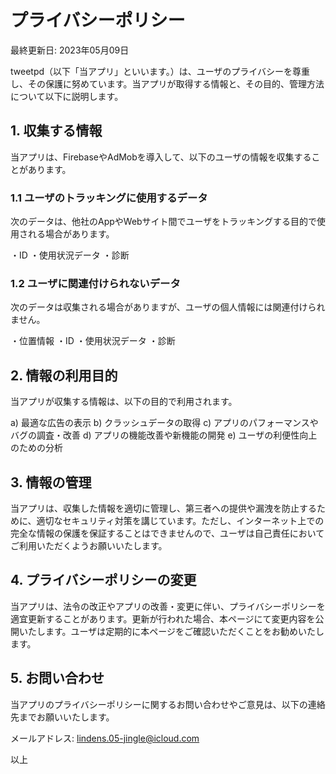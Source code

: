# プライバシーポリシー
最終更新日: 2023年05月09日

tweetpd（以下「当アプリ」といいます。）は、ユーザのプライバシーを尊重し、その保護に努めています。当アプリが取得する情報と、その目的、管理方法について以下に説明します。

## 1. 収集する情報
当アプリは、FirebaseやAdMobを導入して、以下のユーザの情報を収集することがあります。

### 1.1 ユーザのトラッキングに使用するデータ
次のデータは、他社のAppやWebサイト間でユーザをトラッキングする目的で使用される場合があります。

・ID
・使用状況データ
・診断
### 1.2 ユーザに関連付けられないデータ
次のデータは収集される場合がありますが、ユーザの個人情報には関連付けられません。

・位置情報
・ID
・使用状況データ
・診断
## 2. 情報の利用目的
当アプリが収集する情報は、以下の目的で利用されます。

a) 最適な広告の表示
b) クラッシュデータの取得
c) アプリのパフォーマンスやバグの調査・改善
d) アプリの機能改善や新機能の開発
e) ユーザの利便性向上のための分析

## 3. 情報の管理
当アプリは、収集した情報を適切に管理し、第三者への提供や漏洩を防止するために、適切なセキュリティ対策を講じています。ただし、インターネット上での完全な情報の保護を保証することはできませんので、ユーザは自己責任においてご利用いただくようお願いいたします。

## 4. プライバシーポリシーの変更
当アプリは、法令の改正やアプリの改善・変更に伴い、プライバシーポリシーを適宜更新することがあります。更新が行われた場合、本ページにて変更内容を公開いたします。ユーザは定期的に本ページをご確認いただくことをお勧めいたします。

## 5. お問い合わせ
当アプリのプライバシーポリシーに関するお問い合わせやご意見は、以下の連絡先までお願いいたします。

メールアドレス: lindens.05-jingle@icloud.com

以上
